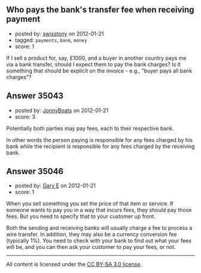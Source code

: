 ## Who pays the bank's transfer fee when receiving payment

- posted by: [swisstony](https://stackexchange.com/users/-1/5538-swisstony) on 2012-01-21
- tagged: `payments`, `bank`, `money`
- score: 1

If I sell a product for, say, £1000, and a buyer in another country pays me via a bank transfer, should I expect them to pay the bank charges? Is it something that should be explicit on the invoice - e.g., "buyer pays all bank charges"? 


## Answer 35043

- posted by: [JonnyBoats](https://stackexchange.com/users/-1/3100-jonnyboats) on 2012-01-21
- score: 3

Potentially both parties may pay fees, each to their respective bank.

In other words the person paying is responsible for any fees charged by his bank while the recipient is responsible for any fees charged by the receiving bank.


## Answer 35046

- posted by: [Gary E](https://stackexchange.com/users/-1/2587-gary-e) on 2012-01-21
- score: 1

When you sell something you set the price of that item or service. If someone wants to pay you in a way that incurs fees, they should pay those fees. But you need to specify that to your customer up front.

Both the sending and receiving banks will usually charge a fee to process a wire transfer. In addition, they may also be a currency conversion fee (typically 1%). You need to check with your bank to find out what your fees will be, and you can then ask your customer to pay your fees, or not.





---

All content is licensed under the [CC BY-SA 3.0 license](https://creativecommons.org/licenses/by-sa/3.0/).
